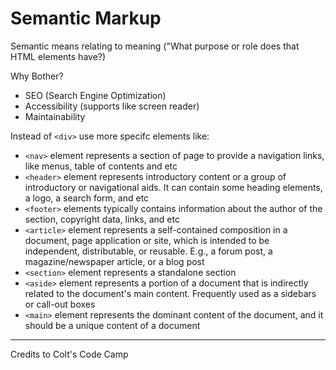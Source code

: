 # Semantic Markup

Semantic means relating to meaning ("What purpose or role does that HTML elements have?)

Why Bother?

- SEO (Search Engine Optimization)
- Accessibility (supports like screen reader)
- Maintainability

Instead of `<div>` use more specifc elements like:

- `<nav>` element represents a section of page to provide a navigation links, like menus, table of contents and etc
- `<header>` element represents introductory content or a group of introductory or navigational aids. It can contain some heading elements, a logo, a search form, and etc
- `<footer>` elements typically contains information about the author of the section, copyright data, links, and etc
- `<article>` element represents a self-contained composition in a document, page application or site, which is intended to be independent, distributable, or reusable. E.g., a forum post, a magazine/newspaper article, or a blog post 
- `<section>` element represents a standalone section
- `<aside>` element represents a portion of a document that is indirectly related to the document's main content. Frequently used as a sidebars or call-out boxes
- `<main>` element represents the dominant content of the document, and it should be a unique content of a document

---

Credits to Colt's Code Camp
